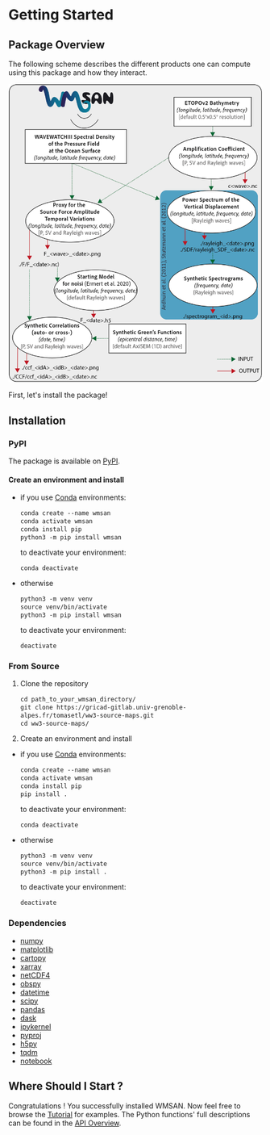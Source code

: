 # Getting Started

## Package Overview
The following scheme describes the different products one can compute using this package and how they interact.

![Scheme showing the different codes and Notebooks present in this repository and how they connect.](img/package_archi.png)

First, let's install the package!

## Installation

### PyPI
The package is available on [PyPI](https://pypi.org/project/wmsan).

#### Create an environment and install

- if you use [Conda](https://docs.anaconda.com/free/miniconda/#quick-command-line-install) environments:
    ```
    conda create --name wmsan 
    conda activate wmsan
    conda install pip
    python3 -m pip install wmsan
    ```
    to deactivate your environment:

    ```
    conda deactivate
    ```
- otherwise
    ```
    python3 -m venv venv
    source venv/bin/activate
    python3 -m pip install wmsan
    ```
    to deactivate your environment:
    ```
    deactivate
    ```

### From Source

1. Clone the repository 

    ``` 
    cd path_to_your_wmsan_directory/
    git clone https://gricad-gitlab.univ-grenoble-alpes.fr/tomasetl/ww3-source-maps.git 
    cd ww3-source-maps/
    ```

2. Create an environment and install 

- if you use [Conda](https://docs.anaconda.com/free/miniconda/#quick-command-line-install) environments:

    ```
    conda create --name wmsan 
    conda activate wmsan
    conda install pip
    pip install .
    ```
    to deactivate your environment:
    ```
    conda deactivate
    ```

- otherwise

    ```
    python3 -m venv venv
    source venv/bin/activate
    python3 -m pip install .
    ```
    to deactivate your environment:
    ```
    deactivate
    ```

### Dependencies
- [numpy](https://numpy.org/doc/stable/)
- [matplotlib](https://matplotlib.org/stable/)
- [cartopy](https://scitools.org.uk/cartopy/docs/latest/index.html)
- [xarray](https://docs.xarray.dev/en/stable/)
- [netCDF4](https://unidata.github.io/netcdf4-python/)
- [obspy](https://docs.obspy.org/)
- [datetime](https://docs.python.org/3/library/datetime.html)
- [scipy](https://scipy.org/)
- [pandas](https://pandas.pydata.org/pandas-docs/version/2.1.4/index.html)
- [dask](https://www.dask.org/)
- [ipykernel](https://pypi.org/project/ipykernel/)
- [pyproj](https://pyproj4.github.io/pyproj/stable/)
- [h5py](https://docs.h5py.org/en/stable/)
- [tqdm](https://tqdm.github.io/)
- [notebook](https://jupyter-notebook.readthedocs.io/en/stable/)

## Where Should I Start ?
Congratulations ! You successfully installed WMSAN.
Now feel free to browse the [Tutorial](user_guide.md) for examples. The Python functions' full descriptions can be found in the [API Overview](api_overview/api_overview.md). 